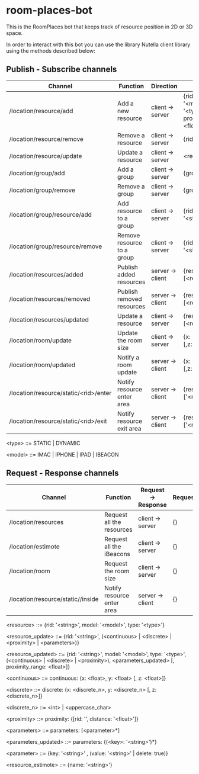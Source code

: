 # room-places-bot
This is the RoomPlaces bot that keeps track of resource position in 2D or 3D space.

In order to interact with this bot you can use the library Nutella client library using the methods described below:

## Publish - Subscribe channels

| Channel                               | Function                   | Direction         | Content                                        |
| ------------------------------------- | -------------------------- | ----------------- | ---------------------------------------------- |
| /location/resource/add                | Add a new resource         | client -> server  | {rid: '\<string\>', model: '\<model\>', type: '\<type\>'[, proximity_range: \<float\>]}  |
| /location/resource/remove             | Remove a resource          | client -> server  | {rid: '\<string\>'}                            |
| /location/resource/update             | Update a resource          | client -> server  | \<resource_update\>                            |
| /location/group/add                   | Add a group                | client -> server  | {group: '\<string\>'}                          |
| /location/group/remove                | Remove a group             | client -> server  | {group: '\<string\>'}                          |
| /location/group/resource/add          | Add resource to a group    | client -> server  | {rid: '\<string\>', group: '\<string\>'}       |
| /location/group/resource/remove       | Remove resource to a group | client -> server  | {rid: '\<string\>', group: '\<string\>'}       |
| /location/resources/added             | Publish added resources    | server -> client  | {resources: [\<resource\>*]}                   |
| /location/resources/removed           | Publish removed resources  | server -> client  | {resources: [\<resource\>*]}                   |
| /location/resources/updated           | Update a resource          | client -> server  | {resources: [\<resource_updated\>*]}           |
| /location/room/update                 | Update the room size       | client -> server  | {x: \<float\>, y: \<float\> [,z:\<float\>]}    |
| /location/room/updated                | Notify a room update       | server -> client  | {x: \<float\>, y: \<float\> [,z:\<float\>]}    |
| /location/resource/static/\<rid\>/enter | Notify resource enter area | server -> client  | {resources: ['\<resource\>'*]}                 |
| /location/resource/static/\<rid\>/exit  | Notify resource exit area  | server -> client  | {resources: ['\<resource\>'*]}                 |

\<type\> ::= STATIC | DYNAMIC 

\<model\> ::= IMAC | IPHONE | IPAD | IBEACON

## Request - Response channels

| Channel                               | Function                   | Request -> Response | Request       | Response                                   |
| ------------------------------------- | -------------------------- | ------------------- | ------------- | ------------------------------------------ |
| /location/resources                   | Request all the resources  | client -> server    | {}            | {resources: [\<resource\>*]}               |
| /location/estimote                    | Request all the iBeacons   | client -> server    | {}            | {resources: [\<resource_estimote\>*]}      |
| /location/room                        | Request the room size      | client -> server    | {}            | {x: \<float\>, y: \<float\> [,z:\<float\>]}|
| /location/resource/static/<rid>/inside| Notify resource enter area | server -> client    | {}            | {resources: ['\<resource\>'*]}             |


\<resource\> ::= {rid: '\<string\>', model: '\<model\>', type: '\<type\>'}

\<resource_update\> ::= {rid: '\<string\>', (\<continuous\> | \<discrete\> | \<proximity\> | \<parameters\>)}

\<resource_updated\> ::= {rid: '\<string\>', model: '\<model\>', type: '\<type\>', (\<continuous\> | \<discrete\> | \<proximity\>), \<parameters_updated\> [, proximity_range: \<float\>]}

\<continuous\> ::= continuous: {x: \<float\>,  y: \<float\> [, z: \<float\>]}

\<discrete\> ::= discrete: {x: \<discrete_n\>,  y: \<discrete_n\> [, z: \<discrete_n\>]}

\<discrete_n\> ::= \<int\> | \<uppercase_char\>

\<proximity\> ::= proximity: {[rid: '', distance: '\<float\>']}

\<parameters\> ::= parameters: [\<parameter>*]

\<parameters_updated\> ::= parameters: {(\<key\>: '\<string\>')*}

\<parameter\> ::= {key: '\<string\>' , (value: '\<string\>' | delete: true)}


\<resource_estimote\> ::= {name: '\<string\>'}
